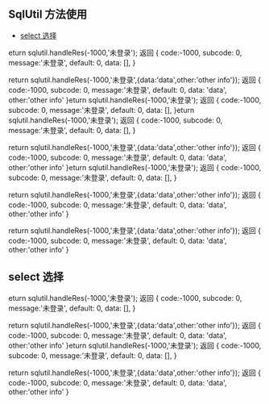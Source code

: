 ## SqlUtil 方法使用

- [select 选择](#select)

eturn sqlutil.handleRes(-1000,'未登录');
返回
{
  code:-1000,
  subcode: 0,
  message:'未登录',
  default: 0,
  data: [],
}

return sqlutil.handleRes(-1000,'未登录',{data:'data',other:'other info'});
返回
{
  code:-1000,
  subcode: 0,
  message:'未登录',
  default: 0,
  data: 'data',
  other:'other info'
}eturn sqlutil.handleRes(-1000,'未登录');
返回
{
  code:-1000,
  subcode: 0,
  message:'未登录',
  default: 0,
  data: [],
}eturn sqlutil.handleRes(-1000,'未登录');
返回
{
  code:-1000,
  subcode: 0,
  message:'未登录',
  default: 0,
  data: [],
}

return sqlutil.handleRes(-1000,'未登录',{data:'data',other:'other info'});
返回
{
  code:-1000,
  subcode: 0,
  message:'未登录',
  default: 0,
  data: 'data',
  other:'other info'
}eturn sqlutil.handleRes(-1000,'未登录');
返回
{
  code:-1000,
  subcode: 0,
  message:'未登录',
  default: 0,
  data: [],
}

return sqlutil.handleRes(-1000,'未登录',{data:'data',other:'other info'});
返回
{
  code:-1000,
  subcode: 0,
  message:'未登录',
  default: 0,
  data: 'data',
  other:'other info'
}

return sqlutil.handleRes(-1000,'未登录',{data:'data',other:'other info'});
返回
{
  code:-1000,
  subcode: 0,
  message:'未登录',
  default: 0,
  data: 'data',
  other:'other info'
}

## <a id="select">select 选择</a>
eturn sqlutil.handleRes(-1000,'未登录');
返回
{
  code:-1000,
  subcode: 0,
  message:'未登录',
  default: 0,
  data: [],
}

return sqlutil.handleRes(-1000,'未登录',{data:'data',other:'other info'});
返回
{
  code:-1000,
  subcode: 0,
  message:'未登录',
  default: 0,
  data: 'data',
  other:'other info'
}eturn sqlutil.handleRes(-1000,'未登录');
返回
{
  code:-1000,
  subcode: 0,
  message:'未登录',
  default: 0,
  data: [],
}

return sqlutil.handleRes(-1000,'未登录',{data:'data',other:'other info'});
返回
{
  code:-1000,
  subcode: 0,
  message:'未登录',
  default: 0,
  data: 'data',
  other:'other info'
}
